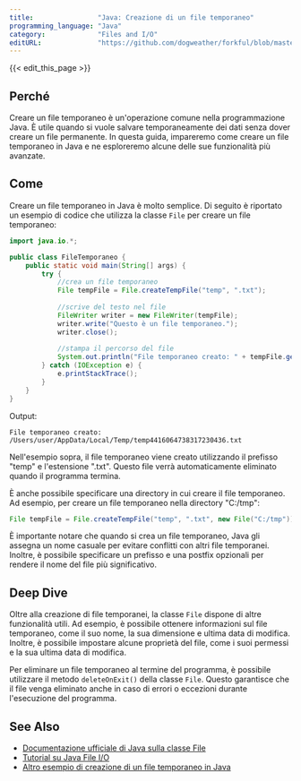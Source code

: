 ```yaml
---
title:                "Java: Creazione di un file temporaneo"
programming_language: "Java"
category:             "Files and I/O"
editURL:              "https://github.com/dogweather/forkful/blob/master/content/it/java/creating-a-temporary-file.md"
---
```


{{< edit_this_page >}}

## Perché

Creare un file temporaneo è un'operazione comune nella programmazione Java. È utile quando si vuole salvare temporaneamente dei dati senza dover creare un file permanente. In questa guida, impareremo come creare un file temporaneo in Java e ne esploreremo alcune delle sue funzionalità più avanzate.

## Come

Creare un file temporaneo in Java è molto semplice. Di seguito è riportato un esempio di codice che utilizza la classe `File` per creare un file temporaneo:

```Java
import java.io.*;

public class FileTemporaneo {
    public static void main(String[] args) {
        try {
            //crea un file temporaneo
            File tempFile = File.createTempFile("temp", ".txt");
            
            //scrive del testo nel file
            FileWriter writer = new FileWriter(tempFile);
            writer.write("Questo è un file temporaneo.");
            writer.close();
            
            //stampa il percorso del file
            System.out.println("File temporaneo creato: " + tempFile.getAbsolutePath());
        } catch (IOException e) {
            e.printStackTrace();
        }
    }
}
```

Output:

```
File temporaneo creato: /Users/user/AppData/Local/Temp/temp4416064738317230436.txt
```

Nell'esempio sopra, il file temporaneo viene creato utilizzando il prefisso "temp" e l'estensione ".txt". Questo file verrà automaticamente eliminato quando il programma termina.

È anche possibile specificare una directory in cui creare il file temporaneo. Ad esempio, per creare un file temporaneo nella directory "C:/tmp":

```Java
File tempFile = File.createTempFile("temp", ".txt", new File("C:/tmp"));
```

È importante notare che quando si crea un file temporaneo, Java gli assegna un nome casuale per evitare conflitti con altri file temporanei. Inoltre, è possibile specificare un prefisso e una postfix opzionali per rendere il nome del file più significativo.

## Deep Dive

Oltre alla creazione di file temporanei, la classe `File` dispone di altre funzionalità utili. Ad esempio, è possibile ottenere informazioni sul file temporaneo, come il suo nome, la sua dimensione e ultima data di modifica. Inoltre, è possibile impostare alcune proprietà del file, come i suoi permessi e la sua ultima data di modifica.

Per eliminare un file temporaneo al termine del programma, è possibile utilizzare il metodo `deleteOnExit()` della classe `File`. Questo garantisce che il file venga eliminato anche in caso di errori o eccezioni durante l'esecuzione del programma.

## See Also

- [Documentazione ufficiale di Java sulla classe File](https://docs.oracle.com/javase/8/docs/api/java/io/File.html)
- [Tutorial su Java File I/O](https://www.baeldung.com/java-io)
- [Altro esempio di creazione di un file temporaneo in Java](https://www.javatpoint.com/java-create-temporary-file)